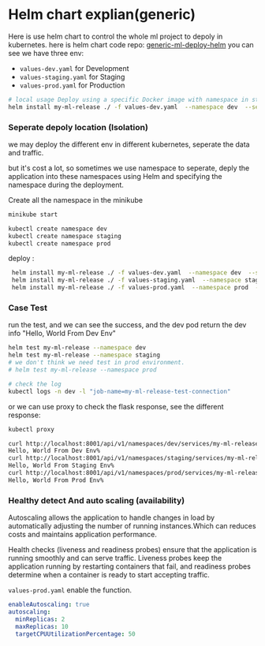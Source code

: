 # Helm chart explian(generic)
Here is use helm chart to control the whole ml project to depoly in kubernetes. here is helm chart code repo: [generic-ml-deploy-helm](https://github.com/nimohunter/generic-ml-deploy-helm)
you can see we have three env:

* `values-dev.yaml` for Development
* `values-staging.yaml` for Staging
* `values-prod.yaml` for Production

```bash
# local usage Deploy using a specific Docker image with namespace in staging
helm install my-ml-release ./ -f values-dev.yaml  --namespace dev  --set image.repository=duluku/flask-hello-world
```

### Seperate depoly location (Isolation)

we may deploy the different env in different kubernetes, seperate the data and traffic.

but it's cost a lot, so sometimes we use namespace to seperate, deply the application into these namespaces using Helm and specifying the namespace during the deployment.

Create all the namespace in the minikube
```bash
minikube start

kubectl create namespace dev
kubectl create namespace staging
kubectl create namespace prod
```

deploy :

```bash
 helm install my-ml-release ./ -f values-dev.yaml  --namespace dev  --set image.repository=duluku/flask-hello-world
 helm install my-ml-release ./ -f values-staging.yaml  --namespace staging  --set image.repository=duluku/flask-hello-world
 helm install my-ml-release ./ -f values-prod.yaml  --namespace prod  --set image.repository=duluku/flask-hello-world
```


### Case Test 
run the test, and we can see the success, and the dev pod return the dev info "Hello, World From Dev Env" 
```bash
helm test my-ml-release --namespace dev
helm test my-ml-release --namespace staging
# we don't think we need test in prod environment.
# helm test my-ml-release --namespace prod

# check the log
kubectl logs -n dev -l "job-name=my-ml-release-test-connection"
```

or we can use proxy to check the flask response, see the different response:

```bash 
kubectl proxy

curl http://localhost:8001/api/v1/namespaces/dev/services/my-ml-release-generic-ml-deploy-helm:5000/proxy/
Hello, World From Dev Env%  
curl http://localhost:8001/api/v1/namespaces/staging/services/my-ml-release-generic-ml-deploy-helm:5000/proxy/
Hello, World From Staging Env%                                                 
curl http://localhost:8001/api/v1/namespaces/prod/services/my-ml-release-generic-ml-deploy-helm:5000/proxy/
Hello, World From Prod Env%    

```

### Healthy detect And auto scaling (availability)
Autoscaling allows the application to handle changes in load by automatically adjusting the number of running instances.Which can reduces costs and maintains application performance. 

Health checks (liveness and readiness probes) ensure that the application is running smoothly and can serve traffic. Liveness probes keep the application running by restarting containers that fail, and readiness probes determine when a container is ready to start accepting traffic.

`values-prod.yaml` enable the function.

```yaml
enableAutoscaling: true
autoscaling:
  minReplicas: 2
  maxReplicas: 10
  targetCPUUtilizationPercentage: 50
```